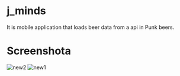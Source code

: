 # j_minds
It is mobile application that loads beer data from a api in Punk beers.

# Screenshota
![new2](https://user-images.githubusercontent.com/84356050/182457623-39ab6584-9061-4a2a-aa36-bdd01cc9728c.jpeg)
![new1](https://user-images.githubusercontent.com/84356050/182457695-f6d13b42-b99d-4ecd-ac74-01546d032d4f.jpeg)
